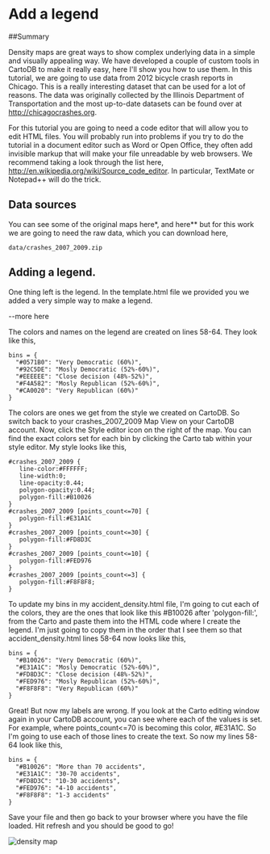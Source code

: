 Add a legend
== 

##Summary

Density maps are great ways to show complex underlying data in a simple and visually appealing way. We have developed a couple of custom tools in CartoDB to make it really easy, here I'll show you how to use them. In this tutorial, we are going to use data from 2012 bicycle crash reports in Chicago. This is a really interesting dataset that can be used for a lot of reasons. The data was originally collected by the Illinois Department of Transportation and the most up-to-date datasets can be found over at http://chicagocrashes.org.

For this tutorial you are going to need a code editor that will allow you to edit HTML files. You will probably run into problems if you try to do the tutorial in a document editor such as Word or Open Office, they often add invisible markup that will make your file unreadable by web browsers. We recommend taking a look through the list here, http://en.wikipedia.org/wiki/Source_code_editor. In particular, TextMate or Notepad++ will do the trick. 

## Data sources

You can see some of the original maps here*, and here** but for this work we are going to need the raw data, which you can download here,

	data/crashes_2007_2009.zip

## Adding a legend. 

One thing left is the legend. In the template.html file we provided you we added a very simple way to make a legend. 

--more here

The colors and names on the legend are created on lines 58-64. They look like this,

    bins = {
      "#0571B0": "Very Democratic (60%)",
      "#92C5DE": "Mosly Democratic (52%-60%)",
      "#EEEEEE": "Close decision (48%-52%)",
      "#F4A582": "Mosly Republican (52%-60%)",
      "#CA0020": "Very Republican (60%)"
    }

The colors are ones we get from the style we created on CartoDB. So switch back to your crashes_2007_2009 Map View on your CartoDB account. Now, click the Style editor icon on the right of the map. You can find the exact colors set for each bin by clicking the Carto tab within your style editor. My style looks like this,

    #crashes_2007_2009 {
       line-color:#FFFFFF;
       line-width:0;
       line-opacity:0.44;
       polygon-opacity:0.44;
       polygon-fill:#B10026
    }
    #crashes_2007_2009 [points_count<=70] {
       polygon-fill:#E31A1C
    }
    #crashes_2007_2009 [points_count<=30] {
       polygon-fill:#FD8D3C
    }
    #crashes_2007_2009 [points_count<=10] {
       polygon-fill:#FED976
    }
    #crashes_2007_2009 [points_count<=3] {
       polygon-fill:#F8F8F8;
    }

To update my bins in my accident_density.html file, I'm going to cut each of the colors, they are the ones that look like this #B10026 after 'polygon-fill:', from the Carto and paste them into the HTML code where I create the legend. I'm just going to copy them in the order that I see them so that accident_density.html lines 58-64 now looks like this,

    bins = {
      "#B10026": "Very Democratic (60%)",
      "#E31A1C": "Mosly Democratic (52%-60%)",
      "#FD8D3C": "Close decision (48%-52%)",
      "#FED976": "Mosly Republican (52%-60%)",
      "#F8F8F8": "Very Republican (60%)"
    }

Great! But now my labels are wrong. If you look at the Carto editing window again in your CartoDB account, you can see where each of the values is set. For example, where points_count<=70 is becoming this color, #E31A1C. So I'm going to use each of those lines to create the text. So now my lines 58-64 look like this,

    bins = {
      "#B10026": "More than 70 accidents",
      "#E31A1C": "30-70 accidents",
      "#FD8D3C": "10-30 accidents",
      "#FED976": "4-10 accidents",
      "#F8F8F8": "1-3 accidents"
    }

Save your file and then go back to your browser where you have the file loaded. Hit refresh and you should be good to go!

![density map](http://i.imgur.com/5RhPU.png)





